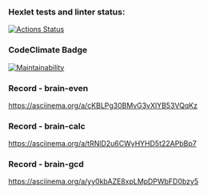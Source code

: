 ### Hexlet tests and linter status:
[![Actions Status](https://github.com/lisa-gold/python-project-49/workflows/hexlet-check/badge.svg)](https://github.com/lisa-gold/python-project-49/actions)

### CodeClimate Badge
[![Maintainability](https://api.codeclimate.com/v1/badges/3cefe61c523850122157/maintainability)](https://codeclimate.com/github/lisa-gold/python-project-49/maintainability)

### Record - brain-even
https://asciinema.org/a/cKBLPg30BMvG3vXlYB53VQqKz

### Record - brain-calc
https://asciinema.org/a/tRNlD2u6CWyHYHD5t22APbBp7

### Record - brain-gcd
https://asciinema.org/a/yy0kbAZE8xpLMpDPWbFD0bzy5